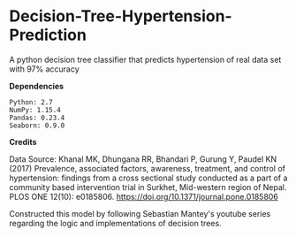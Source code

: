 # Decision-Tree-Hypertension-Prediction
A python decision tree classifier that predicts hypertension of real data set with 97% accuracy


**Dependencies** 
```
Python: 2.7
NumPy: 1.15.4
Pandas: 0.23.4
Seaborn: 0.9.0
```


**Credits**

Data Source: Khanal MK, Dhungana RR, Bhandari P, Gurung Y, Paudel KN (2017) Prevalence, associated factors, awareness, treatment, and control of hypertension: findings from a cross sectional study conducted as a part of a community based intervention trial in Surkhet, Mid-western region of Nepal. PLOS ONE 12(10): e0185806. https://doi.org/10.1371/journal.pone.0185806

Constructed this model by following Sebastian Mantey's youtube series regarding the logic and implementations of decision trees.
